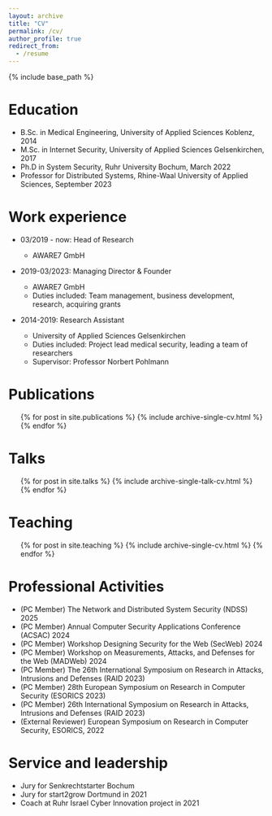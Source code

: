 ```yaml
---
layout: archive
title: "CV"
permalink: /cv/
author_profile: true
redirect_from:
  - /resume
---
```


{% include base_path %}

Education
======
* B.Sc. in Medical Engineering, University of Applied Sciences Koblenz, 2014
* M.Sc. in Internet Security, University of Applied Sciences Gelsenkirchen, 2017
* Ph.D in System Security, Ruhr University Bochum, March 2022
* Professor for Distributed Systems, Rhine-Waal University of Applied Sciences, September 2023

Work experience
======
* 03/2019 - now: Head of Research
  * AWARE7 GmbH

* 2019-03/2023: Managing Director & Founder
  * AWARE7 GmbH
  * Duties included: Team management, business development, research, acquiring grants
  

* 2014-2019: Research Assistant
  * University of Applied Sciences Gelsenkirchen
  * Duties included: Project lead medical security, leading a team of researchers
  * Supervisor: Professor Norbert Pohlmann
  
Publications
======
  <ul>{% for post in site.publications %}
    {% include archive-single-cv.html %}
  {% endfor %}</ul>
  
Talks
======
  <ul>{% for post in site.talks %}
    {% include archive-single-talk-cv.html %}
  {% endfor %}</ul>
  
Teaching
======
  <ul>{% for post in site.teaching %}
    {% include archive-single-cv.html %}
  {% endfor %}</ul>
 
Professional Activities
======
* (PC Member) The Network and Distributed System Security (NDSS) 2025
* (PC Member) Annual Computer Security Applications Conference (ACSAC) 2024
* (PC Member) Workshop Designing Security for the Web (SecWeb) 2024
* (PC Member) Workshop on Measurements, Attacks, and Defenses for the Web (MADWeb) 2024
* (PC Member) The 26th International Symposium on Research in Attacks, Intrusions and Defenses (RAID 2023)
* (PC Member) 28th European Symposium on Research in Computer Security (ESORICS 2023)
* (PC Member) 26th International Symposium on Research in Attacks, Intrusions and Defenses (RAID 2023)
* (External Reviewer) European Symposium on Research in Computer Security, ESORICS, 2022

Service and leadership
======
* Jury for Senkrechtstarter Bochum
* Jury for start2grow Dortmund in 2021
* Coach at Ruhr Israel Cyber Innovation project in 2021
